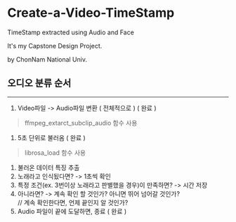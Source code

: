 # Create-a-Video-TimeStamp
TimeStamp extracted using Audio and Face

It's my Capstone Design Project.

by ChonNam National Univ.

## 오디오 분류 순서
***
1. Video파일 -> Audio파일 변환 ( 전체적으로 ) ( 완료 )
> ffmpeg_extarct_subclip_audio 함수 사용
1. 5초 단위로 불러옴 ( 완료 )
> librosa_load 함수 사용 
1. 불러온 데이터 특징 추출
1. 노래라고 인식됬다면? -> 1초씩 확인
1. 특정 조건(ex. 3번이상 노래라고 판별했을 경우)이 만족하면? -> 시간 저장
1. 아니라면? -> 계속 확인 할 것인가? 아니면 뛰어 넘어갈 것인가?
    <br> // 계속 확인한다면, 언제 끝인지 알 것인가?
1. Audio 파일이 끝에 도달하면, 종료 ( 완료 )


